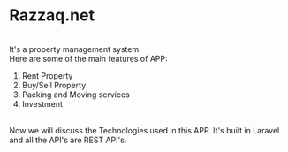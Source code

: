 # Razzaq.net
<br> It's a property management system.
<br> Here are some of the main features of APP:
1. Rent Property
2. Buy/Sell Property
3. Packing and Moving services
4. Investment
   
<br> Now we will discuss the Technologies used in this APP. It's built in Laravel and all the API's are REST API's. 
